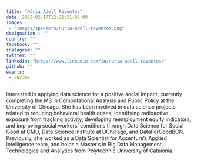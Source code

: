 ```yaml
---
title: "Núria Adell Raventós"
date: 2023-02-17T12:21:31-06:00
images : 
 - "images/speakers/nuria-adell-raventos.png"
designation : ""
country: ""
facebook: ""
instagram: ""
twitter: ""
linkedin: "https://www.linkedin.com/in/nuria-adell-raventos/"
github: ""
events: 
 - 2023mx
---
```


Interested in applying data science for a positive social impact, currently completing the MS in Computational Analysis and Public Policy at the University of Chicago. She has been involved in data science projects related to reducing behavioral health crises, identifying radioactive exposure from fracking activity, developing reemployment equity indicators, and improving social workers’ conditions through Data Science for Social Good at CMU, Data Science Institute at UChicago, and DataForGoodBCN. Previously, she worked as a Data Scientist for Accenture’s Applied Intelligence team, and holds a Master’s in Big Data Management, Technologies and Analytics from Polytechnic University of Catalonia.